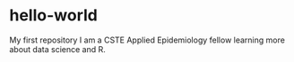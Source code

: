 # hello-world
My first repository
I am a CSTE Applied Epidemiology fellow learning more about data science and R.
